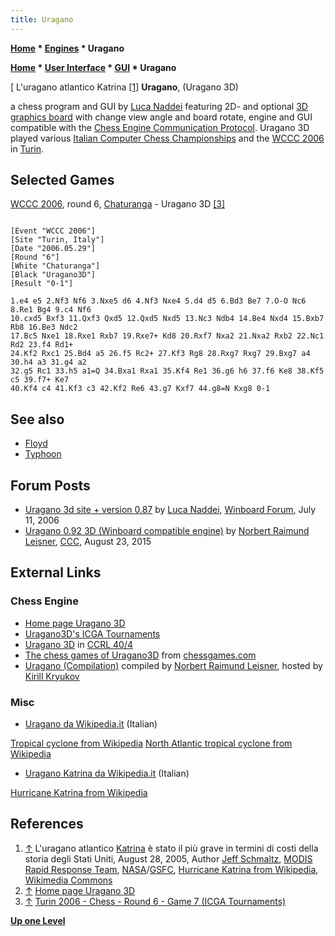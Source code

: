 ```yaml
---
title: Uragano
---
```

**[Home](Home "Home") \* [Engines](Engines "Engines") \* Uragano**  

**[Home](Home "Home") \* [User Interface](User_Interface "User Interface") \* [GUI](GUI "GUI") \* Uragano**



[ L'uragano atlantico Katrina <a id="cite-note-1" href="#cite-ref-1">[1]</a>
**Uragano**, (Uragano 3D)  

a chess program and GUI by [Luca Naddei](Luca_Naddei "Luca Naddei") featuring 2D- and optional [3D graphics board](3D_Graphics_Board "3D Graphics Board") with change view angle and board rotate, 
engine and GUI compatible with the [Chess Engine Communication Protocol](Chess_Engine_Communication_Protocol "Chess Engine Communication Protocol"). Uragano 3D played various [Italian Computer Chess Championships](Italian_Computer_Chess_Championship "Italian Computer Chess Championship") and the [WCCC 2006](WCCC_2006 "WCCC 2006") in [Turin](https://en.wikipedia.org/wiki/Turin).



## Selected Games


[WCCC 2006](WCCC_2006 "WCCC 2006"), round 6, [Chaturanga](Chaturanga_IT "Chaturanga IT") - Uragano 3D <a id="cite-note-3" href="#cite-ref-3">[3]</a>




```

[Event "WCCC 2006"]
[Site "Turin, Italy"]
[Date "2006.05.29"]
[Round "6"]
[White "Chaturanga"]
[Black "Uragano3D"]
[Result "0-1"]

1.e4 e5 2.Nf3 Nf6 3.Nxe5 d6 4.Nf3 Nxe4 5.d4 d5 6.Bd3 Be7 7.O-O Nc6 8.Re1 Bg4 9.c4 Nf6
10.cxd5 Bxf3 11.Qxf3 Qxd5 12.Qxd5 Nxd5 13.Nc3 Ndb4 14.Be4 Nxd4 15.Bxb7 Rb8 16.Be3 Ndc2 
17.Bc5 Nxe1 18.Rxe1 Rxb7 19.Rxe7+ Kd8 20.Rxf7 Nxa2 21.Nxa2 Rxb2 22.Nc1 Rd2 23.f4 Rd1+ 
24.Kf2 Rxc1 25.Bd4 a5 26.f5 Rc2+ 27.Kf3 Rg8 28.Rxg7 Rxg7 29.Bxg7 a4 30.h4 a3 31.g4 a2 
32.g5 Rc1 33.h5 a1=Q 34.Bxa1 Rxa1 35.Kf4 Re1 36.g6 h6 37.f6 Ke8 38.Kf5 c5 39.f7+ Ke7 
40.Kf4 c4 41.Kf3 c3 42.Kf2 Re6 43.g7 Kxf7 44.g8=N Kxg8 0-1

```

## See also


* [Floyd](Floyd "Floyd")
* [Typhoon](Typhoon "Typhoon")


## Forum Posts


* [Uragano 3d site + version 0.87](http://www.open-aurec.com/wbforum/viewtopic.php?f=2&t=5188) by [Luca Naddei](Luca_Naddei "Luca Naddei"), [Winboard Forum](Computer_Chess_Forums "Computer Chess Forums"), July 11, 2006
* [Uragano 0.92 3D (Winboard compatible engine)](http://www.talkchess.com/forum/viewtopic.php?t=57345) by [Norbert Raimund Leisner](Norbert_Raimund_Leisner "Norbert Raimund Leisner"), [CCC](CCC "CCC"), August 23, 2015


## External Links


### Chess Engine


* [Home page Uragano 3D](http://www.naddei.it/uragano_3d/)
* [Uragano3D's ICGA Tournaments](https://www.game-ai-forum.org/icga-tournaments/program.php?id=84)
* [Uragano 3D](http://www.computerchess.org.uk/ccrl/404/cgi/compare_engines.cgi?family=Uragano&print=Rating+list&print=Results+table&print=LOS+table&print=Ponder+hit+table&print=Eval+difference+table&print=Comopp+gamenum+table&print=Overlap+table&print=Score+with+common+opponents) in [CCRL 40/4](CCRL "CCRL")
* [The chess games of Uragano3D](https://www.chessgames.com/perl/chessplayer?pid=103861) from [chessgames.com](http://www.chessgames.com/index.html)
* [Uragano (Compilation)](http://kirr.homeunix.org/chess/engines/Norbert%27s%20collection/Uragano%20%28Compilation%29/) compiled by [Norbert Raimund Leisner](Norbert_Raimund_Leisner "Norbert Raimund Leisner"), hosted by [Kirill Kryukov](Kirill_Kryukov "Kirill Kryukov")


### Misc


* [Uragano da Wikipedia.it](https://it.wikipedia.org/wiki/Uragano) (Italian)


 [Tropical cyclone from Wikipedia](https://en.wikipedia.org/wiki/Tropical_cyclone)
 [North Atlantic tropical cyclone from Wikipedia](https://en.wikipedia.org/wiki/North_Atlantic_tropical_cyclone)
* [Uragano Katrina da Wikipedia.it](https://it.wikipedia.org/wiki/Uragano_Katrina) (Italian)


 [Hurricane Katrina from Wikipedia](https://en.wikipedia.org/wiki/Hurricane_Katrina)
## References


1. <a id="cite-ref-1" href="#cite-note-1">↑</a> L'uragano atlantico [Katrina](https://en.wikipedia.org/wiki/Hurricane_Katrina) è stato il più grave in termini di costi della storia degli Stati Uniti, August 28, 2005, Author [Jeff Schmaltz](https://www.nasa.gov/feature/goddard/jeff-schmaltz-quotes-tennyson-loves-wildlife-and-makes-pretty-pictures-for-nasa), [MODIS Rapid Response Team](https://earthdata.nasa.gov/earth-observation-data/near-real-time/rapid-response), [NASA](https://en.wikipedia.org/wiki/NASA)/[GSFC](https://en.wikipedia.org/wiki/Goddard_Space_Flight_Center), [Hurricane Katrina from Wikipedia](https://en.wikipedia.org/wiki/Hurricane_Katrina), [Wikimedia Commons](https://en.wikipedia.org/wiki/Wikimedia_Commons)
2. <a id="cite-ref-2" href="#cite-note-2">↑</a> [Home page Uragano 3D](http://www.naddei.it/uragano_3d/)
3. <a id="cite-ref-3" href="#cite-note-3">↑</a> [Turin 2006 - Chess - Round 6 - Game 7 (ICGA Tournaments)](https://www.game-ai-forum.org/icga-tournaments/round.php?tournament=16&round=6&id=7)

**[Up one Level](Engines "Engines")**







 
